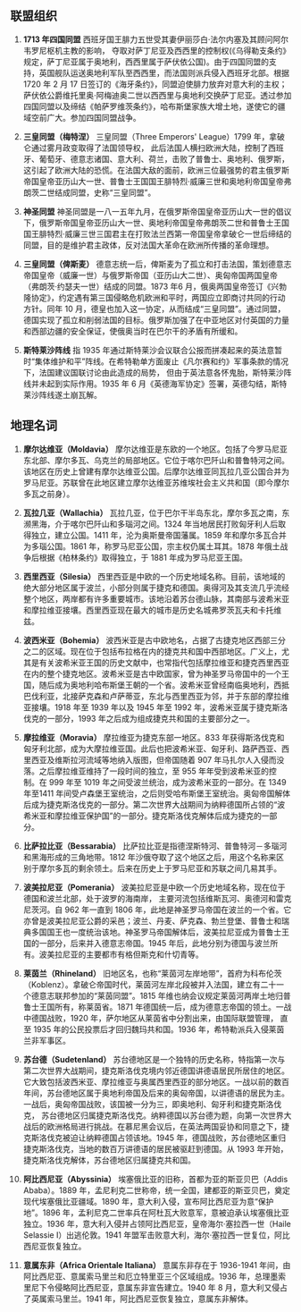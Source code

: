 ## 联盟组织
 
1. **1713 年四国同盟**
西班牙国王腓力五世受其妻伊丽莎白·法尔内塞及其顾问阿尔韦罗尼枢机主教的影响， 夺取对萨丁尼亚及西西里的控制权(《乌得勒支条约》规定，萨丁尼亚属于奥地利，西西里属于萨伏依公国)。由于四国同盟的支持，英国舰队运送奥地利军队至西西里，而法国则派兵侵入西班牙北部。根据 1720 年 2 月 17 日签订的《海牙条约》，同盟迫使腓力放弃对意大利的主权；萨伏依公爵维托里奥·阿梅迪奥二世以西西里与奥地利交换萨丁尼亚。透过参加四国同盟以及缔结《帕萨罗维茨条约》，哈布斯堡家族大增土地，遂使它的疆域空前广大。参加四国同盟战争。
 
2. **三皇同盟（梅特涅）**
三皇同盟（Three Emperors' League）1799 年，拿破仑通过雾月政变取得了法国领导权， 此后法国人横扫欧洲大陆，控制了西班牙、葡萄牙、德意志诸国、意大利、荷兰，击败了普鲁士、奥地利、俄罗斯，这引起了欧洲大陆的恐慌。在法国大敌的面前，欧洲三位最强势的君主俄罗斯帝国皇帝亚历山大一世、普鲁士王国国王腓特烈·威廉三世和奥地利帝国皇帝弗朗茨二世结成同盟，史称“三皇同盟”。

3. **神圣同盟**
神圣同盟是一八一五年九月，在俄罗斯帝国皇帝亚历山大一世的倡议下，俄罗斯帝国皇帝亚历山大一世、奥地利帝国皇帝弗朗茨二世和普鲁士王国国王腓特烈·威廉三世三国君主在打败法兰西第一帝国皇帝拿破仑一世后缔结的同盟，目的是维护君主政体，反对法国大革命在欧洲所传播的革命理想。

4. **三皇同盟（俾斯麦）**
德意志统一后，俾斯麦为了孤立和打击法国，策划德意志帝国皇帝（威廉一世）与俄罗斯帝国（亚历山大二世）、奥匈帝国两国皇帝（弗朗茨·约瑟夫一世）结成的同盟。1873 年6 月，俄奥两国皇帝签订《兴勃隆协定》，约定遇有第三国侵略危机欧洲和平时，两国应立即商讨共同的行动方针。同年 10 月，德皇也加入这一协定，从而结成“三皇同盟”。通过同盟， 德国实现了孤立和削弱法国的目标。俄罗斯加强了在中亚地区对付英国的力量和西部边疆的安全保证，使俄奥当时在巴尔干的矛盾有所缓和。 
 
5. **斯特莱沙阵线**
指 1935 年通过斯特莱沙会议联合公报而拼凑起来的英法意暂时“集体维护和平”阵线。在希特勒单方面废止《凡尔赛和约》军事条款的情况下，法国建议国联讨论由此造成的局势， 但由于英法意各怀鬼胎，斯特莱沙阵线并未起到实际作用。1935 年 6 月《英德海军协定》签署，英德勾结，斯特莱沙阵线遂土崩瓦解。 
 
## 地理名词
 
1. **摩尔达维亚（Moldavia）**
摩尔达维亚是东欧的一个地区。包括了今罗马尼亚东北部、摩尔多瓦、乌克兰的局部地区。它位于喀尔巴阡山和普鲁特河之间。该地区在历史上曾建有摩尔达维亚公国。后摩尔达维亚同瓦拉几亚公国合并为罗马尼亚。苏联曾在此地区建立摩尔达维亚苏维埃社会主义共和国（即今摩尔多瓦之前身）。

2. **瓦拉几亚（Wallachia）**
瓦拉几亚，位于巴尔干半岛东北，摩尔多瓦之南，东濒黑海，介于喀尔巴阡山和多瑙河之间。1324 年当地居民打败匈牙利人后取得独立，建立公国。1411 年，沦为奥斯曼帝国藩属。1859 年和摩尔多瓦合并为多瑙公国。1861 年，称罗马尼亚公国，宗主权仍属土耳其。1878 年俄土战争后根据《柏林条约》取得独立，于 1881 年成为罗马尼亚王国。

3. **西里西亚（Silesia）**
西里西亚是中欧的一个历史地域名称。目前，该地域的绝大部分地区属于波兰，小部分则属于捷克和德国。奥得河及其支流几乎流经整个地区，两岸都有许多重要城市。该地沿着苏台德山脉，其南部与波希米亚和摩拉维亚接壤。西里西亚现在最大的城市是历史名城弗罗茨瓦夫和卡托维兹。

4. **波西米亚（Bohemia）**
波西米亚是古中欧地名，占据了古捷克地区西部三分之二的区域。现在位于包括布拉格在内的捷克共和国中西部地区。广义上，尤其是有关波希米亚王国的历史文献中，也常指代包括摩拉维亚和捷克西里西亚在内的整个捷克地区。波希米亚是古中欧国家，曾为神圣罗马帝国中的一个王国，随后成为奥地利哈布斯堡王朝的一个省。波希米亚曾经南临奥地利，西抵巴伐利亚，北接萨克森和卢萨蒂亚，东北与西里西亚为邻，并于东部的摩拉维亚接壤。1918 年至 1939 年以及 1945 年至 1992 年，波希米亚属于捷克斯洛伐克的一部分，1993 年之后成为组成捷克共和国的主要部分之一。

5. **摩拉维亚（Moravia）**
摩拉维亚为捷克东部一地区。833 年获得斯洛伐克和匈牙利北部，成为大摩拉维亚国。此后也把波希米亚、匈牙利、路萨西亚、西里西亚及维斯拉河流域等地纳入版图，但帝国随着 907 年马扎尔人入侵而没落。之后摩拉维亚维持了一段时间的独立，至 955 年年受到波希米亚的控制。在 999 年至 1019 年之间受波兰统治，成为波希米亚的一部分。在 1349 年至1411 年间受卢森堡王室统治，之后则受哈布斯堡王室统治。奥匈帝国解体后成为捷克斯洛伐克的一部分。第二次世界大战期间为纳粹德国所占领的“波希米亚和摩拉维亚保护国”的一部分。捷克斯洛伐克解体后成为捷克的一部分。

6. **比萨拉比亚（Bessarabia）**
比萨拉比亚是指德涅斯特河、普鲁特河－多瑙河和黑海形成的三角地带。1812 年沙俄夺取了这个地区之后，用这个名称来区别于摩尔多瓦的剩余领土。后来在历史上于罗马尼亚和苏联之间几易其手。

7. **波美拉尼亚（Pomerania）**
波美拉尼亚是中欧一个历史地域名称，现在位于德国和波兰北部，处于波罗的海南岸， 主要河流包括维斯瓦河、奥德河和雷克尼茨河。自 962 年一直到 1806 年，此地是神圣罗马帝国在波兰的一个省。它亦曾是波美拉尼亚公爵的采邑；波兰、丹麦、萨克森、勃兰登堡、普鲁士和瑞典多国国王也一度统治该地。神圣罗马帝国解体后，波美拉尼亚成为普鲁士王国的一部分，后来并入德意志帝国。1945 年后，此地分别为德国与波兰所有。波美拉尼亚的主要都市有格但斯克和什切青等。

8. **莱茵兰（Rhineland）**
旧地区名，也称“莱茵河左岸地带”，首府为科布伦茨（Koblenz）。拿破仑帝国时代，莱茵河左岸北段被并入法国，建立有二十一个德意志联邦参加的“莱茵同盟”。1815 年维也纳会议规定莱茵河两岸土地归普鲁士王国所有，称莱茵省。1871 年德国统一后，成为德意志帝国的领土。一战中德国战败，1920 年，萨尔地区从莱茵省中分割出来，由国际联盟管理， 直至 1935 年的公民投票后才回归魏玛共和国。1936 年，希特勒派兵入侵莱茵兰非军事区。

9. **苏台德（Sudetenland）**
苏台德地区是一个独特的历史名称，特指第一次与第二次世界大战期间，捷克斯洛伐克境内邻近德国讲德语居民所居住的地区。它大致包括波西米亚、摩拉维亚与奥属西里西亚的部分地区。一战以前的数百年间，苏台德地区属于奥地利帝国及后来的奥匈帝国，以讲德语的居民为主。一战后，奥匈帝国战败，该国被一分为三，即奥地利、匈牙利和捷克斯洛伐克， 苏台德地区归属捷克斯洛伐克。纳粹德国以苏台德为题，向第一次世界大战后的欧洲格局进行挑战。在慕尼黑会议后，在英法两国妥协和同意之下，捷克斯洛伐克被迫让纳粹德国占领该地。1945 年，德国战败，苏台德地区重归捷克斯洛伐克，当地的数百万讲德语的居民被驱赶到德国。从 1993 年开始，捷克斯洛伐克解体，苏台德地区归属捷克共和国。

10. **阿比西尼亚（Abyssinia）**
埃塞俄比亚的旧称，首都为亚的斯亚贝巴（Addis Ababa）。1889 年，孟尼利克二世称帝，统一全国，建都亚的斯亚贝巴，奠定现代埃塞俄比亚疆域。1890 年，意大利入侵，宣布阿比西尼亚为意“保护地”。1896 年，孟利尼克二世率兵在阿杜瓦大败意军，意被迫承认埃塞俄比亚独立。1936 年，意大利入侵并占领阿比西尼亚，皇帝海尔·塞拉西一世（Haile Selassie I）出逃伦敦。1941 年盟军击败意大利，海尔·塞拉西一世复位，阿比西尼亚恢复独立。

11. **意属东非（Africa Orientale Italiana）**
意属东非存在于 1936-1941 年间，由阿比西尼亚、意属索马里兰和厄立特里亚三个区域组成。1936 年，总理墨索里尼下令侵略阿比西尼亚，意属东非宣告建立。1940 年 8 月，意大利又侵占了英属索马里兰。1941 年，阿比西尼亚恢复独立，意属东非解体。
 
